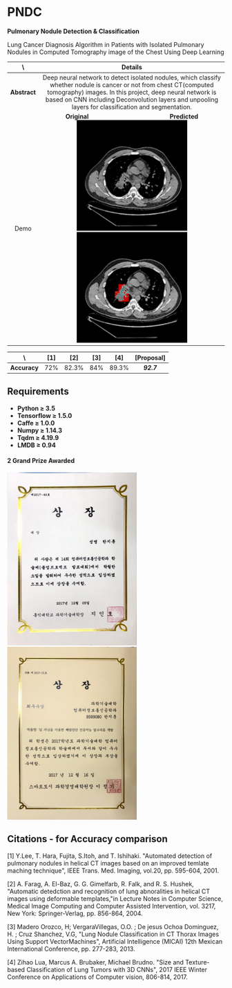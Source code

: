 # PNDC
**Pulmonary Nodule Detection & Classification**

Lung Cancer Diagnosis Algorithm in Patients with Isolated Pulmonary Nodules in Computed Tomography image of the Chest Using Deep Learning

\ | Details
 :-: | :-----:
 **Abstract** | Deep neural network to detect isolated nodules, which classify whether nodule is cancer or not from chest CT(computed tomography) images. In this project, deep neural network is based on CNN including Deconvolution layers and unpooling layers for classification and segmentation.
 Demo | <b>Original&nbsp;&nbsp;&nbsp;&nbsp;&nbsp;&nbsp;&nbsp;&nbsp;&nbsp;&nbsp;&nbsp;&nbsp;&nbsp;&nbsp;&nbsp;&nbsp;&nbsp;&nbsp;&nbsp;&nbsp;&nbsp;&nbsp;&nbsp;&nbsp;&nbsp;&nbsp;&nbsp;&nbsp;&nbsp;&nbsp;&nbsp;&nbsp;&nbsp;&nbsp;&nbsp;&nbsp;&nbsp;&nbsp;&nbsp;&nbsp;&nbsp;&nbsp;&nbsp;&nbsp;&nbsp;&nbsp;&nbsp;&nbsp;&nbsp;&nbsp;Predicted</b></br><img src="./images/original.png" width="256" height="256">    <img src="./images/predicted.png" width="256" height="256">
 
 \ | [1] | [2] | [3] | [4] | [Proposal]
 :-: | :-: | :-: | :-: | :-: | :--------:
 **Accuracy** | 72% | 82.3% | 84% | 89.3% | _**92.7**_
 
## Requirements
- **Python ≥ 3.5**
- **Tensorflow ≥ 1.5.0**
- **Caffe ≥ 1.0.0**
- **Numpy ≥ 1.14.3**
- **Tqdm ≥ 4.19.9**
- **LMDB ≥ 0.94**


#### 2 Grand Prize Awarded
<img src="./images/대상-과학기술대학장.jpeg" width="300" height="400"><img src="./images/최우수상-스마트도시과학경영대학원장.jpeg" width="300" height="400">

## Citations - for Accuracy comparison
[1] Y.Lee, T. Hara, Fujita, S.Itoh, and T. Ishihaki. "Automated detection of pulmonary nodules in helical CT images based on an improved temlate maching technique", IEEE Trans. Med. Imaging, vol.20, pp. 595-604, 2001.

[2] A. Farag, A. El-Baz, G. G. Gimelfarb, R. Falk, and R. S. Hushek, "Automatic detedction and recognition of lung abnoralities in helical CT images using deformable templates,"in Lecture Notes in Computer Science, Medical Image Computing and Computer Assisted Intervention, vol. 3217, New York: Springer-Verlag, pp. 856-864, 2004.

[3] Madero Orozco, H; VergaraVillegas, O.O. ; De jesus Ochoa Dominguez, H. ; Cruz Shanchez, V.G, "Lung Nodule Classification in CT Thorax Images Using Support VectorMachines", Artificial Intelligence (MICAI) 12th Mexican International Conference, pp. 277-283, 2013.

[4] Zihao Lua,  Marcus A. Brubaker, Michael Brudno. "Size and Texture-based Classification of Lung Tumors with 3D CNNs", 2017 IEEE Winter Conference on Applications of Computer vision, 806-814, 2017.
